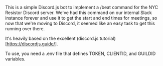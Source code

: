 This is a simple Discord.js bot to implement a /beat command for the NYC Resistor Discord server.
We've had this command on our internal Slack instance forever and use it to get the start and end times
for meetings, so now that we're moving to Discord, it seemed like an easy task to get this running
over there.

It's heavily based on the excellent (discord.js tutorial)[https://discordjs.guide/].

To use, you need a .env file that defines TOKEN, CLIENTID, and GUILDID variables.
